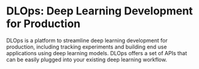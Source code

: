 DLOps: Deep Learning Development for Production
===============================================

DLOps is a platform to streamline deep learning development for production, including tracking experiments and building end use applications using deep learning models. DLOps offers a set of APIs that can be easily plugged into your existing deep learning workflow.
